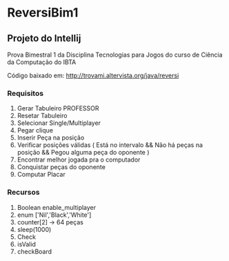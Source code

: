 # ReversiBim1

## Projeto do Intellij 

Prova Bimestral 1 da Disciplina Tecnologias para Jogos do curso de Ciência da Computação do IBTA


Código baixado em: http://trovami.altervista.org/java/reversi



### Requisitos

1. Gerar Tabuleiro PROFESSOR
1. Resetar Tabuleiro 
1. Selecionar Single/Multiplayer
1. Pegar clique 
1. Inserir Peça na posição
1. Verificar posições válidas ( Está no intervalo && Não há peças na posição && Pegou alguma peça do oponente )
1. Encontrar melhor jogada pra o computador
1. Conquistar peças do oponente
2. Computar Placar


### Recursos

1. Boolean enable_multiplayer
2. enum ['Nil','Black','White']
3. counter[2] -> 64 peças
4. sleep(1000)
5. Check
6. isValid
7. checkBoard
